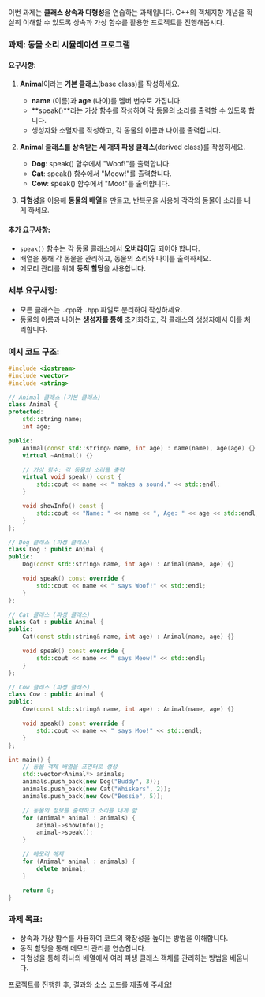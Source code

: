 이번 과제는 **클래스 상속과 다형성**을 연습하는 과제입니다. C++의 객체지향 개념을 확실히 이해할 수 있도록 상속과 가상 함수를 활용한 프로젝트를 진행해봅시다.

### 과제: 동물 소리 시뮬레이션 프로그램

#### 요구사항:
1. **Animal**이라는 **기본 클래스**(base class)를 작성하세요.
   - **name** (이름)과 **age** (나이)를 멤버 변수로 가집니다.
   - **speak()**라는 가상 함수를 작성하여 각 동물의 소리를 출력할 수 있도록 합니다.
   - 생성자와 소멸자를 작성하고, 각 동물의 이름과 나이를 출력합니다.
   
2. **Animal 클래스를 상속받는 세 개의 파생 클래스**(derived class)를 작성하세요.
   - **Dog**: speak() 함수에서 "Woof!"를 출력합니다.
   - **Cat**: speak() 함수에서 "Meow!"를 출력합니다.
   - **Cow**: speak() 함수에서 "Moo!"를 출력합니다.

3. **다형성**을 이용해 **동물의 배열**을 만들고, 반복문을 사용해 각각의 동물이 소리를 내게 하세요.

#### 추가 요구사항:
- `speak()` 함수는 각 동물 클래스에서 **오버라이딩** 되어야 합니다.
- 배열을 통해 각 동물을 관리하고, 동물의 소리와 나이를 출력하세요.
- 메모리 관리를 위해 **동적 할당**을 사용합니다.

### 세부 요구사항:
- 모든 클래스는 `.cpp`와 `.hpp` 파일로 분리하여 작성하세요.
- 동물의 이름과 나이는 **생성자를 통해** 초기화하고, 각 클래스의 생성자에서 이를 처리합니다.

### 예시 코드 구조:
```cpp
#include <iostream>
#include <vector>
#include <string>

// Animal 클래스 (기본 클래스)
class Animal {
protected:
    std::string name;
    int age;

public:
    Animal(const std::string& name, int age) : name(name), age(age) {}
    virtual ~Animal() {}

    // 가상 함수: 각 동물의 소리를 출력
    virtual void speak() const {
        std::cout << name << " makes a sound." << std::endl;
    }

    void showInfo() const {
        std::cout << "Name: " << name << ", Age: " << age << std::endl;
    }
};

// Dog 클래스 (파생 클래스)
class Dog : public Animal {
public:
    Dog(const std::string& name, int age) : Animal(name, age) {}

    void speak() const override {
        std::cout << name << " says Woof!" << std::endl;
    }
};

// Cat 클래스 (파생 클래스)
class Cat : public Animal {
public:
    Cat(const std::string& name, int age) : Animal(name, age) {}

    void speak() const override {
        std::cout << name << " says Meow!" << std::endl;
    }
};

// Cow 클래스 (파생 클래스)
class Cow : public Animal {
public:
    Cow(const std::string& name, int age) : Animal(name, age) {}

    void speak() const override {
        std::cout << name << " says Moo!" << std::endl;
    }
};

int main() {
    // 동물 객체 배열을 포인터로 생성
    std::vector<Animal*> animals;
    animals.push_back(new Dog("Buddy", 3));
    animals.push_back(new Cat("Whiskers", 2));
    animals.push_back(new Cow("Bessie", 5));

    // 동물의 정보를 출력하고 소리를 내게 함
    for (Animal* animal : animals) {
        animal->showInfo();
        animal->speak();
    }

    // 메모리 해제
    for (Animal* animal : animals) {
        delete animal;
    }

    return 0;
}
```

### 과제 목표:
- 상속과 가상 함수를 사용하여 코드의 확장성을 높이는 방법을 이해합니다.
- 동적 할당을 통해 메모리 관리를 연습합니다.
- 다형성을 통해 하나의 배열에서 여러 파생 클래스 객체를 관리하는 방법을 배웁니다.

프로젝트를 진행한 후, 결과와 소스 코드를 제출해 주세요!